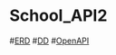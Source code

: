 # School_API2
#[ERD](https://app.lucidchart.com/invitations/accept/2640eb4f-c341-4ccf-b16e-d105652b194d)
#[DD](https://app.lucidchart.com/invitations/accept/e8a57f4e-b58c-4d22-98ff-d0dfa9bef5df)
#[OpenAPI](https://app.swaggerhub.com/apis/chuck146/School_API/1.0.0)
